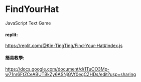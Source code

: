 # FindYourHat
 JavaScript Text Game

#### replit:
https://replit.com/@Kin-TingTing/Find-Your-Hat#index.js

#### 簡易教學:
https://docs.google.com/document/d/1TuOO3Mp-w71nr6FtZCeABUTBkZy6ASNjGVf0egCZHDs/edit?usp=sharing
